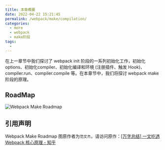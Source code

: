 ```yaml
---
title: 本章概要
date: 2022-04-22 15:21:45
permalink: /webpack/make/compilation/
categories:
  - more
  - webpack
  - make阶段
tags:
  - 
---
```


在上一章节中我们探讨了 webpack init 阶段的一系列初始化工作，初始化 options、初始化compiler、初始化编译和环境 (注册插件、触发 Hook)、compiler.run、compiler.compile 等。在本章节中，我们将探讨 webpack make 阶段的原理。

<!-- more -->

## RoadMap

![Webpack Make Roadmap](https://cdn.jsdelivr.net/gh/jonsam-ng/image-hosting@master/20220425/image.4pdp0ux8rua0.webp)

## 引用声明

Webpack Make Roadmap 图原作者为`范文杰`，请访问原作：[[万字总结] 一文吃透 Webpack 核心原理 - 知乎](https://zhuanlan.zhihu.com/p/363928061)